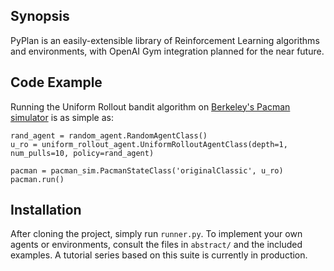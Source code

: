 ## Synopsis

PyPlan is an easily-extensible library of Reinforcement Learning algorithms and environments, with OpenAI Gym integration planned for the near future.

## Code Example

Running the Uniform Rollout bandit algorithm on [Berkeley's Pacman simulator](http://ai.berkeley.edu/project_overview.html) is as simple as:

```
rand_agent = random_agent.RandomAgentClass()
u_ro = uniform_rollout_agent.UniformRolloutAgentClass(depth=1, num_pulls=10, policy=rand_agent)

pacman = pacman_sim.PacmanStateClass('originalClassic', u_ro)
pacman.run()
```

## Installation

After cloning the project, simply run `runner.py`. To implement your own agents or environments, consult the files in `abstract/` and the included examples. A tutorial series based on this suite is currently in production.
